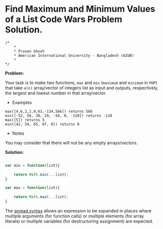 # Find Maximum and Minimum Values of a List Code Wars Problem Solution.

```
/*
    *
    * Prosen Ghosh
    * American International University - Bangladesh (AIUB)
    *
*/
```

**Problem:**

Your task is to make two functions, `max` and `min` (`maximum` and `minimum` in `PHP`) that take `a(n)` array/vector of integers list as input and outputs, respectively, the largest and lowest number in that array/vector.

- Examples
```
max([4,6,2,1,9,63,-134,566]) returns 566
min([-52, 56, 30, 29, -54, 0, -110]) returns -110
max([5]) returns 5
min([42, 54, 65, 87, 0]) returns 0
```
- Notes

You may consider that there will not be any empty arrays/vectors.


**Solution:**

```javascript

var min = function(list){
    
    return Math.min(...list);
}

var max = function(list){
    
    return Math.max(...list);
}

```

The [spread syntax] allows an expression to be expanded in places where multiple arguments (for function calls) or multiple elements (for array literals) or multiple variables  (for destructuring assignment) are expected.

[spread syntax]:<https://developer.mozilla.org/en-US/docs/Web/JavaScript/Reference/Operators/Spread_operator>
